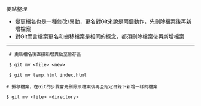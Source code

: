 要點整理
- 變更檔名也是一種修改/異動，更名對Git來說是兩個動作，先刪除檔案後再新增檔案
- 對Git而言檔案更名和搬移檔案是相同的概念，都須刪除檔案後再新增檔案

---

```
 # 更新檔名後直接新增異動至暫存區
 
 $ git mv <file> <new>
 
 $ git mv temp.html index.html
```

```
# 搬移檔案，在Git的步驟會先刪除原檔案後再至指定目錄下新增一樣的檔案

$ git mv <file> <directory>
```